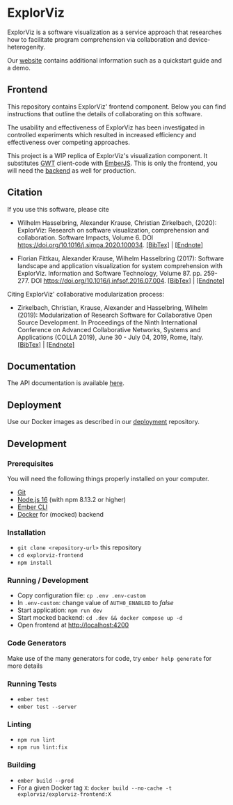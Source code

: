 # ExplorViz

ExplorViz is a software visualization as a service approach that researches how to facilitate program comprehension via collaboration and device-heterogenity.

Our [website](https://explorviz.dev) contains additional information such as a quickstart guide and a demo.

## Frontend

This repository contains ExplorViz' frontend component. Below you can find instructions that outline the details of collaborating on this software.

The usability and effectiveness of ExplorViz has been investigated in controlled experiments which resulted in increased efficiency and effectiveness over competing approaches.

This project is a WIP replica of ExplorViz's visualization component. It substitutes [GWT](http://www.gwtproject.org/) client-code with [EmberJS](https://www.emberjs.com/). This is only the frontend, you will need the [backend](https://github.com/ExplorViz/explorviz-backend) as well for production.

## Citation

If you use this software, please cite

- Wilhelm Hasselbring, Alexander Krause, Christian Zirkelbach, (2020): ExplorViz: Research on software visualization, comprehension and collaboration. Software Impacts, Volume 6. DOI https://doi.org/10.1016/j.simpa.2020.100034.
  [[BibTex]](http://eprints.uni-kiel.de/cgi/export/eprint/50471/BibTeX/cau-eprint-50471.bib) | [[Endnote]](http://eprints.uni-kiel.de/cgi/export/eprint/50471/EndNote/cau-eprint-50471.enw)

- Florian Fittkau, Alexander Krause, Wilhelm Hasselbring (2017): Software landscape and application visualization for system comprehension with ExplorViz. Information and Software Technology, Volume 87. pp. 259-277. DOI https://doi.org/10.1016/j.infsof.2016.07.004.
  [[BibTex]](http://eprints.uni-kiel.de/cgi/export/eprint/33464/BibTeX/cau-eprint-33464.bib) | [[Endnote]](http://eprints.uni-kiel.de/cgi/export/eprint/33464/EndNote/cau-eprint-33464.enw)

Citing ExplorViz' collaborative modularization process:

- Zirkelbach, Christian, Krause, Alexander and Hasselbring, Wilhelm (2019): Modularization of Research Software for Collaborative Open Source Development. In Proceedings of the Ninth International Conference on Advanced Collaborative Networks, Systems and Applications (COLLA 2019), June 30 - July 04, 2019, Rome, Italy.
  [[BibTex]](http://eprints.uni-kiel.de/cgi/export/eprint/46777/BibTeX/cau-eprint-46777.bib) | [[Endnote]](http://eprints.uni-kiel.de/cgi/export/eprint/46777/EndNote/cau-eprint-46777.enw)

## Documentation

The API documentation is available [here](https://explorviz.github.io/explorviz-frontend/).

## Deployment

Use our Docker images as described in our [deployment](https://github.com/ExplorViz/deployment) repository.

## Development

### Prerequisites

You will need the following things properly installed on your computer.

- [Git](https://git-scm.com/)
- [Node.js 16](https://nodejs.org/) (with npm 8.13.2 or higher)
- [Ember CLI](https://cli.emberjs.com/release/)
- [Docker](https://www.docker.com) for (mocked) backend

### Installation

- `git clone <repository-url>` this repository
- `cd explorviz-frontend`
- `npm install`

### Running / Development

- Copy configuration file: `cp .env .env-custom`
- In `.env-custom`: change value of `AUTH0_ENABLED` to _false_
- Start application: `npm run dev`
- Start mocked backend: `cd .dev && docker compose up -d`
- Open frontend at [http://localhost:4200](http://localhost:4200)

### Code Generators

Make use of the many generators for code, try `ember help generate` for more details

### Running Tests

- `ember test`
- `ember test --server`

### Linting

- `npm run lint`
- `npm run lint:fix`

### Building

- `ember build --prod`
- For a given Docker tag `X`: `docker build --no-cache -t explorviz/explorviz-frontend:X`
